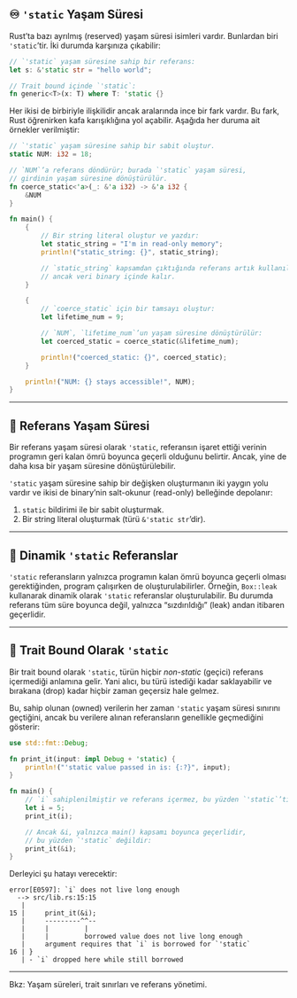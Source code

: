 ## ♾️ `'static` Yaşam Süresi

Rust’ta bazı ayrılmış (reserved) yaşam süresi isimleri vardır. Bunlardan biri `'static`’tir. İki durumda karşınıza çıkabilir:

```rust
// `'static` yaşam süresine sahip bir referans:
let s: &'static str = "hello world";

// Trait bound içinde `'static`:
fn generic<T>(x: T) where T: 'static {}
```

Her ikisi de birbiriyle ilişkilidir ancak aralarında ince bir fark vardır. Bu fark, Rust öğrenirken kafa karışıklığına yol açabilir. Aşağıda her duruma ait örnekler verilmiştir:

```rust
// `'static` yaşam süresine sahip bir sabit oluştur.
static NUM: i32 = 18;

// `NUM`’a referans döndürür; burada `'static` yaşam süresi,
// girdinin yaşam süresine dönüştürülür.
fn coerce_static<'a>(_: &'a i32) -> &'a i32 {
    &NUM
}

fn main() {
    {
        // Bir string literal oluştur ve yazdır:
        let static_string = "I'm in read-only memory";
        println!("static_string: {}", static_string);

        // `static_string` kapsamdan çıktığında referans artık kullanılamaz,
        // ancak veri binary içinde kalır.
    }

    {
        // `coerce_static` için bir tamsayı oluştur:
        let lifetime_num = 9;

        // `NUM`, `lifetime_num`’un yaşam süresine dönüştürülür:
        let coerced_static = coerce_static(&lifetime_num);

        println!("coerced_static: {}", coerced_static);
    }

    println!("NUM: {} stays accessible!", NUM);
}
```

---

## 🔗 Referans Yaşam Süresi

Bir referans yaşam süresi olarak `'static`, referansın işaret ettiği verinin programın geri kalan ömrü boyunca geçerli olduğunu belirtir. Ancak, yine de daha kısa bir yaşam süresine dönüştürülebilir.

`'static` yaşam süresine sahip bir değişken oluşturmanın iki yaygın yolu vardır ve ikisi de binary’nin salt-okunur (read-only) belleğinde depolanır:

1. `static` bildirimi ile bir sabit oluşturmak.
2. Bir string literal oluşturmak (türü `&'static str`’dir).

---

## 🧰 Dinamik `'static` Referanslar

`'static` referansların yalnızca programın kalan ömrü boyunca geçerli olması gerektiğinden, program çalışırken de oluşturulabilirler. Örneğin, `Box::leak` kullanarak dinamik olarak `'static` referanslar oluşturulabilir. Bu durumda referans tüm süre boyunca değil, yalnızca “sızdırıldığı” (leak) andan itibaren geçerlidir.

---

## 📌 Trait Bound Olarak `'static`

Bir trait bound olarak `'static`, türün hiçbir *non-static* (geçici) referans içermediği anlamına gelir. Yani alıcı, bu türü istediği kadar saklayabilir ve bırakana (drop) kadar hiçbir zaman geçersiz hale gelmez.

Bu, sahip olunan (owned) verilerin her zaman `'static` yaşam süresi sınırını geçtiğini, ancak bu verilere alınan referansların genellikle geçmediğini gösterir:

```rust
use std::fmt::Debug;

fn print_it(input: impl Debug + 'static) {
    println!("'static value passed in is: {:?}", input);
}

fn main() {
    // `i` sahiplenilmiştir ve referans içermez, bu yüzden `'static`’tir:
    let i = 5;
    print_it(i);

    // Ancak &i, yalnızca main() kapsamı boyunca geçerlidir,
    // bu yüzden `'static` değildir:
    print_it(&i);
}
```

Derleyici şu hatayı verecektir:

```
error[E0597]: `i` does not live long enough
  --> src/lib.rs:15:15
   |
15 |     print_it(&i);
   |     ---------^^--
   |     |         |
   |     |         borrowed value does not live long enough
   |     argument requires that `i` is borrowed for `'static`
16 | }
   | - `i` dropped here while still borrowed
```

---

Bkz:
Yaşam süreleri, trait sınırları ve referans yönetimi.
